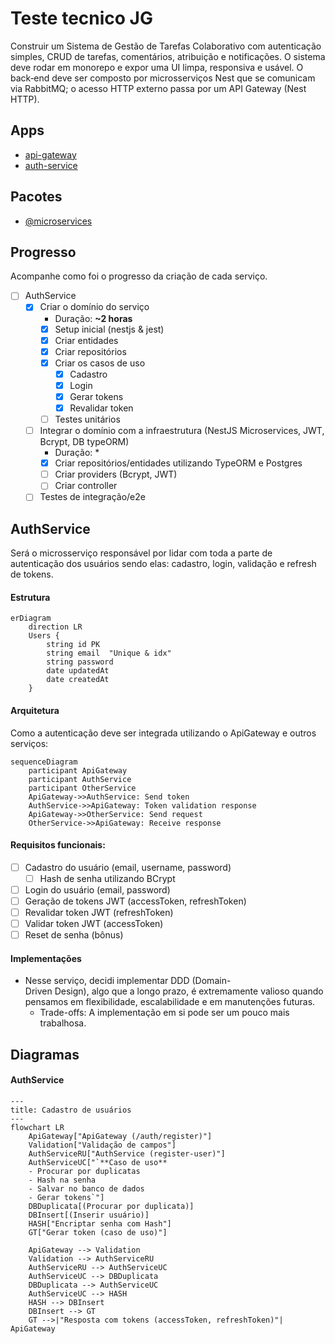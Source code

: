 # Teste tecnico JG

Construir um Sistema de Gestão de Tarefas Colaborativo com autenticação simples, CRUD de tarefas, comentários, atribuição e notificações. O sistema deve rodar em monorepo e expor uma UI limpa, responsiva e usável. O back‑end deve ser composto por microsserviços Nest que se comunicam via RabbitMQ; o acesso HTTP externo passa por um API Gateway (Nest HTTP).

## Apps

- [api-gateway](#api-gateway)
- [auth-service](#authservice)

## Pacotes

- [@microservices](#microservices)

## Progresso

Acompanhe como foi o progresso da criação de cada serviço.

- [ ] AuthService
  - [x] Criar o domínio do serviço
    - Duração: **~2 horas**
    - [x] Setup inicial (nestjs & jest)
    - [x] Criar entidades
    - [x] Criar repositórios
    - [x] Criar os casos de uso
      - [x] Cadastro
      - [x] Login
      - [x] Gerar tokens
      - [x] Revalidar token
    - [ ] Testes unitários
  - [ ] Integrar o domínio com a infraestrutura (NestJS Microservices, JWT, Bcrypt, DB typeORM)
    - Duração: \*
    - [x] Criar repositórios/entidades utilizando TypeORM e Postgres
    - [ ] Criar providers (Bcrypt, JWT)
    - [ ] Criar controller
  - [ ] Testes de integração/e2e

## AuthService

Será o microsserviço responsável por lidar com toda a parte de autenticação dos usuários sendo elas: cadastro, login, validação e refresh de tokens.

#### Estrutura

```mermaid
erDiagram
    direction LR
    Users {
        string id PK
        string email  "Unique & idx"
        string password
        date updatedAt
        date createdAt
    }
```

#### Arquitetura

Como a autenticação deve ser integrada utilizando o ApiGateway e outros serviços:

```mermaid
sequenceDiagram
    participant ApiGateway
    participant AuthService
    participant OtherService
    ApiGateway->>AuthService: Send token
    AuthService->>ApiGateway: Token validation response
    ApiGateway->>OtherService: Send request
    OtherService->>ApiGateway: Receive response
```

#### Requisitos funcionais:

- [ ] Cadastro do usuário (email, username, password)
  - [ ] Hash de senha utilizando BCrypt
- [ ] Login do usuário (email, password)
- [ ] Geração de tokens JWT (accessToken, refreshToken)
- [ ] Revalidar token JWT (refreshToken)
- [ ] Validar token JWT (accessToken)
- [ ] Reset de senha (bônus)

#### Implementações

- Nesse serviço, decidi implementar DDD (Domain-Driven Design), algo que a longo prazo, é extremamente valioso quando pensamos em flexibilidade, escalabilidade e em manutenções futuras.
  - Trade-offs: A implementação em si pode ser um pouco mais trabalhosa.

## Diagramas

#### AuthService

```mermaid
---
title: Cadastro de usuários
---
flowchart LR
    ApiGateway["ApiGateway (/auth/register)"]
    Validation["Validação de campos"]
    AuthServiceRU["AuthService (register-user)"]
    AuthServiceUC["`**Caso de uso**
    - Procurar por duplicatas
    - Hash na senha
    - Salvar no banco de dados
    - Gerar tokens`"]
    DBDuplicata[(Procurar por duplicata)]
    DBInsert[(Inserir usuário)]
    HASH["Encriptar senha com Hash"]
    GT["Gerar token (caso de uso)"]

    ApiGateway --> Validation
    Validation --> AuthServiceRU
    AuthServiceRU --> AuthServiceUC
    AuthServiceUC --> DBDuplicata
    DBDuplicata --> AuthServiceUC
    AuthServiceUC --> HASH
    HASH --> DBInsert
    DBInsert --> GT
    GT -->|"Resposta com tokens (accessToken, refreshToken)"| ApiGateway
```
